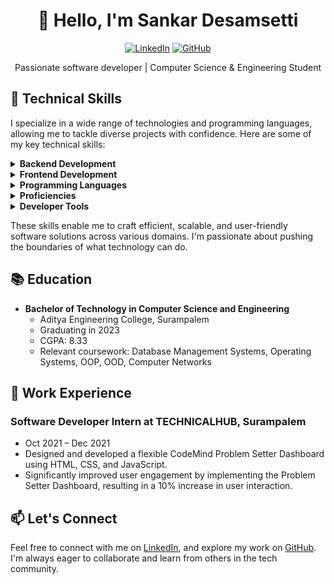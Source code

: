 <!-- Header Section -->
<h1 align="center">👋 Hello, I'm Sankar Desamsetti</h1>
<p align="center">
  <a href="https://linkedin.com/in/sankar-desamsetti/"><img src="https://img.shields.io/badge/LinkedIn-sankar--desamsetti-blue?style=flat-square" alt="LinkedIn"></a>
  <a href="https://github.com/sankar6305"><img src="https://img.shields.io/badge/GitHub-sankar6305-green?style=flat-square" alt="GitHub"></a>
</p>

<!-- Introduction Section -->
<p align="center">Passionate software developer | Computer Science & Engineering Student</p>

<!-- Technical Skills Section -->
## 🚀 Technical Skills

I specialize in a wide range of technologies and programming languages, allowing me to tackle diverse projects with confidence. Here are some of my key technical skills:

<details>
<summary><b>Backend Development</b></summary>
<ul>
  <li>Node.js</li>
  <li>Express</li>
  <li>MongoDB</li>
  <li>Django</li>
  <li>MySQL</li>
  <li>Firebase</li>
  <li>Android Studio</li>
  <li>Spring</li>
  <li>SpringBoot</li>
  <li>NextJs</li>
  <li>UI/UX (Figma)</li>
</ul>
</details>

<details>
<summary><b>Frontend Development</b></summary>
<ul>
  <li>HTML</li>
  <li>CSS</li>
  <li>MaterialUI</li>
  <li>Bootstrap</li>
  <li>React</li>
</ul>
</details>

<details>
<summary><b>Programming Languages</b></summary>
<ul>
  <li>C++</li>
  <li>C</li>
  <li>Java</li>
  <li>Python</li>
  <li>JavaScript</li>
  <li>Kotlin</li>
</ul>
</details>

<details>
<summary><b>Proficiencies</b></summary>
<ul>
  <li>Competitive coding</li>
  <li>Data Structures and Algorithms (DSA)</li>
  <li>Microservices</li>
</ul>
</details>

<details>
<summary><b>Developer Tools</b></summary>
<ul>
  <li>Git</li>
  <li>Visual Studio Code</li>
  <li>Chrome Storage</li>
</ul>
</details>

These skills enable me to craft efficient, scalable, and user-friendly software solutions across various domains. I'm passionate about pushing the boundaries of what technology can do.

<!-- Education Section -->
## 📚 Education

- **Bachelor of Technology in Computer Science and Engineering**
  - Aditya Engineering College, Surampalem
  - Graduating in 2023
  - CGPA: 8.33
  - Relevant coursework: Database Management Systems, Operating Systems, OOP, OOD, Computer Networks

<!-- Work Experience Section -->
## 💼 Work Experience

### Software Developer Intern at TECHNICALHUB, Surampalem
- Oct 2021 – Dec 2021
- Designed and developed a flexible CodeMind Problem Setter Dashboard using HTML, CSS, and JavaScript.
- Significantly improved user engagement by implementing the Problem Setter Dashboard, resulting in a 10% increase in user interaction.


## 📫 Let's Connect

Feel free to connect with me on [LinkedIn](https://linkedin.com/in/sankar-desamsetti/), and explore my work on [GitHub](https://github.com/sankar6305). I'm always eager to collaborate and learn from others in the tech community.
